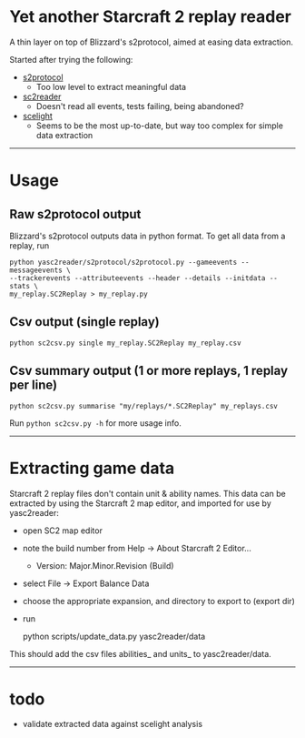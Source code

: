 # Yet another Starcraft 2 replay reader

A thin layer on top of Blizzard's s2protocol, aimed at easing data extraction.

Started after trying the following:

- [s2protocol](https://github.com/Blizzard/s2protocol)
    + Too low level to extract meaningful data
- [sc2reader](https://github.com/ggtracker/sc2reader)
    + Doesn't read all events, tests failing, being abandoned?
- [scelight](https://github.com/icza/scelight)
    + Seems to be the most up-to-date, but way too complex for simple data
      extraction


--------------------------------------------------------------------------------
# Usage

## Raw s2protocol output

Blizzard's s2protocol outputs data in python format. To get all data from a
replay, run

    python yasc2reader/s2protocol/s2protocol.py --gameevents --messageevents \
    --trackerevents --attributeevents --header --details --initdata --stats \
    my_replay.SC2Replay > my_replay.py

## Csv output (single replay)

    python sc2csv.py single my_replay.SC2Replay my_replay.csv

## Csv summary output (1 or more replays, 1 replay per line)

    python sc2csv.py summarise "my/replays/*.SC2Replay" my_replays.csv


Run `python sc2csv.py -h` for more usage info.


--------------------------------------------------------------------------------
# Extracting game data

Starcraft 2 replay files don't contain unit & ability names. This data can be
extracted by using the Starcraft 2 map editor, and imported for use by
yasc2reader:

- open SC2 map editor
- note the build number from Help -> About Starcraft 2 Editor...
    + Version: Major.Minor.Revision (Build)
- select File -> Export Balance Data
- choose the appropriate expansion, and directory to export to (export dir)
- run

    python scripts/update_data.py <export dir> <build number> yasc2reader/data

This should add the csv files abilities_<build number> and units_<build number>
to yasc2reader/data.


--------------------------------------------------------------------------------
# todo
- validate extracted data against scelight analysis
